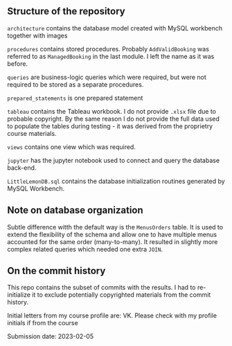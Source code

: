 ## Structure of the repository

`architecture` contains the database model created with MySQL workbench
together with images

`procedures` contains stored procedures. Probably `AddValidBooking` was referred
to as `ManagedBooking` in the last module. I left the name as it was before.

`queries` are business-logic queries which were required, but
were not required to be stored as a separate procedures.

`prepared_statements` is one prepared statement

`tableau` contains the Tableau workbook. I do not provide `.xlsx` file due to
probable copyright. By the same reason I do not provide the full data used to
populate the tables during testing - it was derived from the proprietry course
materials.

`views` contains one view which was required.

`jupyter` has the jupyter notebook used to connect and query the database
back-end.

`LittleLemonDB.sql` contains the database initialization routines generated by
MySQL Workbench.

## Note on database organization

Subtle difference witth the default way is the `MenusOrders` table. It is used
to extend the flexibility of the schema and allow one to have multiple menus
accounted for the same order (many-to-many). It resulted in slightly more
complex related queries which needed one extra `JOIN`.

## On the commit history

This repo contains the subset of commits with the results. I had to
re-initialize it to exclude potentially copyrighted materials from the commit
history.

Initial letters from my course profile are: VK. Please check with my profile
initials if from the course

Submission date: 2023-02-05
